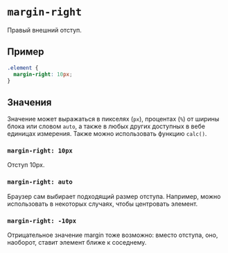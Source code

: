 # `margin-right`

Правый внешний отступ.

## Пример

```css
.element {
  margin-right: 10px;
}
```

## Значения

Значение может выражаться в пикселях (`px`), процентах (`%`) от ширины блока или словом `auto`, а также в любых других доступных в вебе единицах измерения. Также можно использовать функцию `calc()`.

### `margin-right: 10px`

Отступ 10px.

### `margin-right: auto`

Браузер сам выбирает подходящий размер отступа. Например, можно использовать в некоторых случаях, чтобы центровать элемент.

### `margin-right: -10px`

Отрицательное значение margin тоже возможно: вместо отступа, оно, наоборот, ставит элемент ближе к соседнему.
